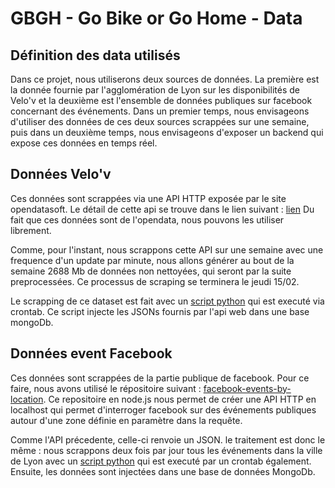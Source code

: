 # GBGH - Go Bike or Go Home - Data

## Définition des data utilisés

Dans ce projet, nous utiliserons deux sources de données. La première est la donnée fournie par l'agglomération de Lyon sur les disponibilités de Velo'v et la deuxième est l'ensemble de données publiques sur facebook concernant des événements.
Dans un premier temps, nous envisageons d'utiliser des données de ces deux sources scrappées sur une semaine, puis dans un deuxième temps, nous envisageons d'exposer un backend qui expose ces données en temps réel.

## Données Velo'v

Ces données sont scrappées via une API HTTP exposée par le site opendatasoft. Le détail de cette api se trouve dans le lien suivant : [lien](https://public.opendatasoft.com/explore/dataset/station-velov-grand-lyon/api/?flg=fr)
Du fait que ces données sont de l'opendata, nous pouvons les utiliser librement.

Comme, pour l'instant, nous scrappons cette API sur une semaine avec une frequence d'un update par minute, nous allons générer au bout de la semaine 2688 Mb de données non nettoyées, qui seront par la suite preprocessées.
Ce processus de scraping se terminera le jeudi 15/02.

Le scrapping de ce dataset est fait avec un [script python](./getVelov.py) qui est executé via crontab. Ce script injecte les JSONs fournis par l'api web dans une base mongoDb. 

## Données event Facebook

Ces données sont scrappées de la partie publique de facebook. Pour ce faire, nous avons utilisé le répositoire suivant : [facebook-events-by-location](https://github.com/tobilg/facebook-events-by-location).
Ce repositoire en node.js nous permet de créer une API HTTP en localhost qui permet d'interroger facebook sur des événements publiques autour d'une zone définie en paramètre dans la requête.

Comme l'API précedente, celle-ci renvoie un JSON. le traitement est donc le même : 
nous scrappons deux fois par jour tous les événements dans la ville de Lyon avec un [script python](./getEvent.py) qui est executé par un crontab également. Ensuite, les données sont injectées dans une base de données MongoDb.

